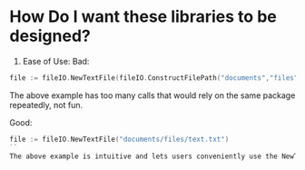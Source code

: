 # How Do I want these libraries to be designed?

1. Ease of Use:
Bad:
```go
file := fileIO.NewTextFile(fileIO.ConstructFilePath("documents","files","text.txt"))
```
The above example has too many calls that would rely on the same package repeatedly, not fun. 

Good:
```go
file := fileIO.NewTextFile("documents/files/text.txt")
``
The above example is intuitive and lets users conveniently use the NewTextFile method. 